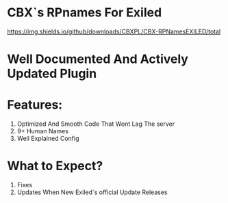 # CBX`s RPnames For Exiled
https://img.shields.io/github/downloads/CBXPL/CBX-RPNamesEXILED/total
# Well Documented And Actively Updated Plugin

# Features:
1. Optimized And Smooth Code That Wont Lag The server
2. 9+ Human Names
3. Well Explained Config

# What to Expect?
1. Fixes
2. Updates When New Exiled`s official Update Releases
